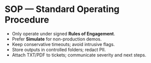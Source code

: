 # SOP — Standard Operating Procedure

- Only operate under signed **Rules of Engagement**.
- Prefer **Simulate** for non-production demos.
- Keep conservative timeouts; avoid intrusive flags.
- Store outputs in controlled folders; redact PII.
- Attach TXT/PDF to tickets; communicate severity and next steps.
